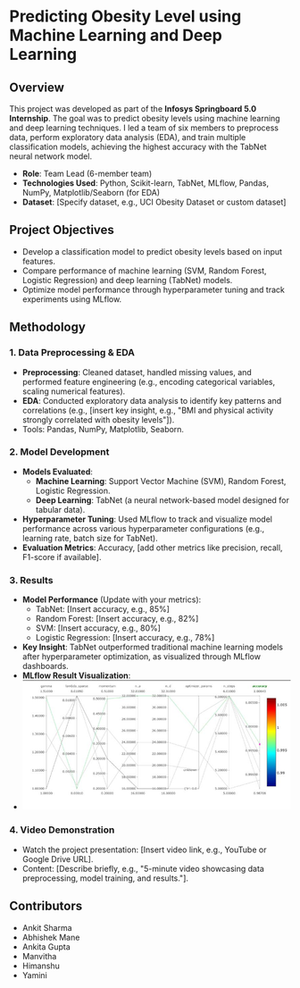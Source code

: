 # Predicting Obesity Level using Machine Learning and Deep Learning

## Overview

This project was developed as part of the **Infosys Springboard 5.0 Internship**. The goal was to predict obesity levels using machine learning and deep learning techniques. I led a team of six members to preprocess data, perform exploratory data analysis (EDA), and train multiple classification models, achieving the highest accuracy with the TabNet neural network model.

- **Role**: Team Lead (6-member team)
- **Technologies Used**: Python, Scikit-learn, TabNet, MLflow, Pandas, NumPy, Matplotlib/Seaborn (for EDA)
- **Dataset**: \[Specify dataset, e.g., UCI Obesity Dataset or custom dataset\]

## Project Objectives

- Develop a classification model to predict obesity levels based on input features.
- Compare performance of machine learning (SVM, Random Forest, Logistic Regression) and deep learning (TabNet) models.
- Optimize model performance through hyperparameter tuning and track experiments using MLflow.

## Methodology

### 1. Data Preprocessing & EDA

- **Preprocessing**: Cleaned dataset, handled missing values, and performed feature engineering (e.g., encoding categorical variables, scaling numerical features).
- **EDA**: Conducted exploratory data analysis to identify key patterns and correlations (e.g., \[insert key insight, e.g., "BMI and physical activity strongly correlated with obesity levels"\]).
- Tools: Pandas, NumPy, Matplotlib, Seaborn.

### 2. Model Development

- **Models Evaluated**:
  - **Machine Learning**: Support Vector Machine (SVM), Random Forest, Logistic Regression.
  - **Deep Learning**: TabNet (a neural network-based model designed for tabular data).
- **Hyperparameter Tuning**: Used MLflow to track and visualize model performance across various hyperparameter configurations (e.g., learning rate, batch size for TabNet).
- **Evaluation Metrics**: Accuracy, \[add other metrics like precision, recall, F1-score if available\].

### 3. Results

- **Model Performance** (Update with your metrics):
  - TabNet: \[Insert accuracy, e.g., 85%\]
  - Random Forest: \[Insert accuracy, e.g., 82%\]
  - SVM: \[Insert accuracy, e.g., 80%\]
  - Logistic Regression: \[Insert accuracy, e.g., 78%\]
- **Key Insight**: TabNet outperformed traditional machine learning models after hyperparameter optimization, as visualized through MLflow dashboards.
- **MLflow Result Visualization**:
- ![Alt text](https://github.com/Infosys-SpringBoard-interns/Ankit-Sharma/blob/90b03c6b616f97b7169b44bcea414c25ef572ae5/tabnet_mlflow_result.jpg)

### 4. Video Demonstration

- Watch the project presentation: \[Insert video link, e.g., YouTube or Google Drive URL\].
- Content: \[Describe briefly, e.g., "5-minute video showcasing data preprocessing, model training, and results."\].

## 

## Contributors

- Ankit Sharma
- Abhishek Mane
- Ankita Gupta
- Manvitha
- Himanshu
- Yamini
